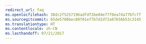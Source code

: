 ```yaml
---
redirect_url: faq
ms.openlocfilehash: 38dc2f5257196adfdf3be04e77f0ea74a77bfcff
ms.sourcegitcommit: 65de5708bec89f01ef7b7d2df2a87656b53c3145
ms.translationtype: HT
ms.contentlocale: zh-CN
ms.lasthandoff: 07/21/2017
---
```

